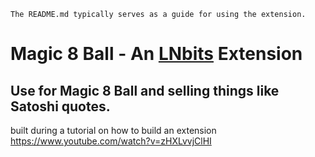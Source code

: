 `The README.md typically serves as a guide for using the extension.`

# Magic 8 Ball - An [LNbits](https://github.com/lnbits/lnbits) Extension

## Use for Magic 8 Ball and selling things like Satoshi quotes.

built during a tutorial on how to build an extension https://www.youtube.com/watch?v=zHXLvvjClHI